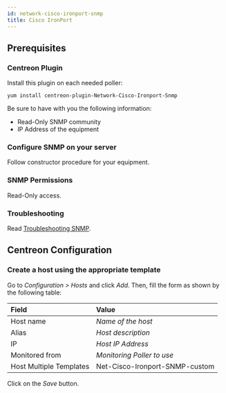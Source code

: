 ```yaml
---
id: network-cisco-ironport-snmp
title: Cisco IronPort
---
```


## Prerequisites

### Centreon Plugin

Install this plugin on each needed poller:

``` shell
yum install centreon-plugin-Network-Cisco-Ironport-Snmp
```

Be sure to have with you the following information:

  - Read-Only SNMP community
  - IP Address of the equipment

### Configure SNMP on your server

Follow constructor procedure for your equipment.

### SNMP Permissions

Read-Only access.

### Troubleshooting

Read [Troubleshooting
SNMP](../tutorials/troubleshooting-plugins#snmp-checks).

## Centreon Configuration

### Create a host using the appropriate template

Go to *Configuration \> Hosts* and click *Add*. Then, fill the form as shown by
the following table:

| Field                   | Value                          |
| :---------------------- | :----------------------------- |
| Host name               | *Name of the host*             |
| Alias                   | *Host description*             |
| IP                      | *Host IP Address*              |
| Monitored from          | *Monitoring Poller to use*     |
| Host Multiple Templates | Net-Cisco-Ironport-SNMP-custom |

Click on the *Save* button.

